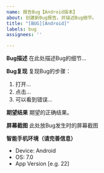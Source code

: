 ```yaml
---
name: 报告Bug【Android版本】
about: 创建新Bug报告，并描述Bug细节。
title: "[BUG][Android]"
labels: bug
assignees: ''

---
```


**Bug描述**
在此处描述Bug的细节...

**Bug复现**
复现Bug的步骤：
1. 打开...
2. 点击...
3. 可以看到错误...

**期望结果**
期望的正确结果。

**屏幕截图**
此处放Bug发生时的屏幕截图

**智能手机环境（请完善信息）**
 - Device: Android
 - OS: 7.0
 - App Version [e.g. 22]
